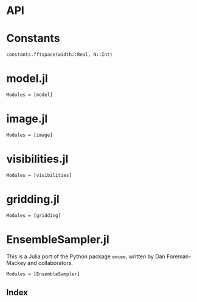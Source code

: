 # API

# Constants

```@docs
constants.fftspace(width::Real, N::Int)
```

# model.jl

```@autodocs
Modules = [model]
```

# image.jl

```@autodocs
Modules = [image]
```

# visibilities.jl

```@autodocs
Modules = [visibilities]
```

# gridding.jl

```@autodocs
Modules = [gridding]
```

# EnsembleSampler.jl

This is a Julia port of the Python package `emcee`, written by Dan Foreman-Mackey and collaborators.

```@autodocs
Modules = [EnsembleSampler]
```


## Index
```@index
```

